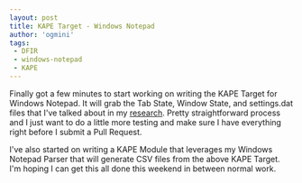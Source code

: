 ```yaml
---
layout: post
title: KAPE Target - Windows Notepad
author: 'ogmini'
tags:
 - DFIR
 - windows-notepad
 - KAPE
---
```


Finally got a few minutes to start working on writing the KAPE Target for Windows Notepad. It will grab the Tab State, Window State, and settings.dat files that I've talked about in my [research](https://github.com/ogmini/Notepad-State-Library). Pretty straightforward process and I just want to do a little more testing and make sure I have everything right before I submit a Pull Request.

I've also started on writing a KAPE Module that leverages my Windows Notepad Parser that will generate CSV files from the above KAPE Target. I'm hoping I can get this all done this weekend in between normal work.
